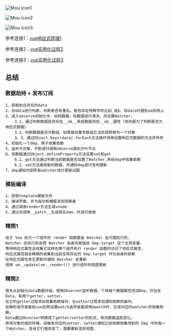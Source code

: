 ![Mou icon1](https://pic3.zhimg.com/80/v2-ee84f443fd3565fbf987974a7da5e2ee_720w.jpg)

![Mou icon2](https://user-gold-cdn.xitu.io/2020/4/7/17154a3e1a5b211a?imageView2/0/w/1280/h/960/format/webp/ignore-error/1)

![Mou icon3](https://i.loli.net/2019/07/15/5d2c20df68a3346321.jpg)

参考连接1：[vue响应式原理1](https://www.cnblogs.com/gerry2019/p/12168481.html)

参考连接2：[vue实例化过程2](https://zhuanlan.zhihu.com/p/61915640)

参考连接3：[vue实例化过程3](https://juejin.cn/post/6844903479044112391)

## 总结

### 数据劫持 + 发布订阅

    1、获取到合并后的data
    2、对data进行判断，判断是否有重名，是否存在特殊字符比如_或$，将data代理到vm实例上
    3、进入observe初始化中，劫持数据，将数据进行清洗，并设置Watcher，
        3.1、通过判断数据是否存在__ob__来给数据添加__ob__属性（目的是为了判断是否为响应式数据）
        3.2、判断数据是否为数组，如果是则重写数组方法将其转换为一个对象
        3。3、通过Object.keys(data).forEach方法循环调用设置响应式数据的方法并传参
    4、初始化一个dep，用于收集依赖
    5、监听子对象，不断递归调用observe直到子叶节点
    6、将数据通过Object.defineProperty方法设置set和get
        6.1、get方法通过判断当前数据是否设置了Watcher,来给dep中收集依赖
        6.2、set方法接收新的数据，并通知dep进行发布跟新
    7、dep通知内部所有watcher进行更新试图

### 模板编译

    1、获取template模板文件
    2、编译界面，并为指令和模板添加观察者
    4、通过调用render方法生成vnode
    5、通过对调用__patch__生成真实dom，并进行替换

### 精简1

    由于 Vue 执行一个组件的 render 函数是由 Watcher 去代理执行的，
    Watcher 在执行前会把 Watcher 自身先赋值给 Dep.target 这个全局变量，
    等待响应式属性去收集它这样在哪个组件执行 render 函数时访问了响应式属性，
    响应式属性就会精确的收集到当前全局存在的 Dep.target 作为自身的依赖
    在响应式属性发生更新时通知 Watcher 去重新
    调用 vm._update(vm._render()) 进行组件的视图更新

### 精简2

    首先从初始化data数据开始，使用Observer监听数据，个体每个数据属性添加Dep，并且在Data，有两个getter，setter。
    在它的getter过程添加收集依赖操作，在setter过程添加通知依赖的操作。
    在解析指令或者给vue实例设置watch选项或者调用$watch时，生成对应的watcher并收集依赖。
    Data通过Observer转换成了getter/setter的形式，来对数据追踪变化。
    修改对象的值的时候，会触发对应的setter，setter通知之前依赖收集得到的 Dep 中的每一个Watcher，告诉它们值改变了，需要重新渲染视图。

